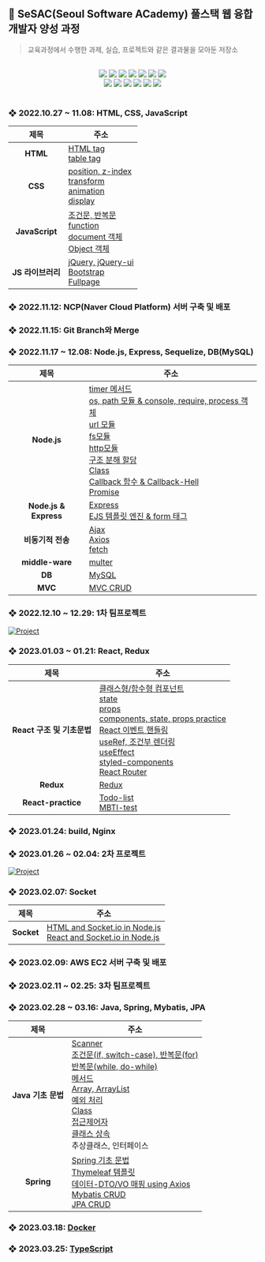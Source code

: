 ## 🌱 SeSAC(Seoul Software ACademy) 풀스택 웹 융합 개발자 양성 과정
> 교육과정에서 수행한 과제, 실습, 프로젝트와 같은 결과물을 모아둔 저장소
<br>

<div align="center">
<img src="https://img.shields.io/badge/Node.js-339933?style=flat-square&logo=Node.js&logoColor=white"/> 
<img src="https://img.shields.io/badge/Express-000000?style=flat-square&logo=Express&logoColor=white"/>
<img src="https://img.shields.io/badge/Sequelize-52B0E7?style=flat-square&logo=Sequelize&logoColor=white"/>
<img src="https://img.shields.io/badge/Spring-6DB33F?style=flat-square&logo=Spring&logoColor=white"/>  
<img src="https://img.shields.io/badge/MySQL-4479A1?style=flat-square&logo=MySQL&logoColor=white"/>
<img src="https://img.shields.io/badge/NCP-03C75A?style=flat-square&logo=Naver&logoColor=white"/> 
<img src="https://img.shields.io/badge/AWS-FF9900?style=flat-square&logo=Amazon EC2&logoColor=white"/>
<br>
<img src="https://img.shields.io/badge/HTML5-E34F26?style=flat-square&logo=HTML5&logoColor=white"/>
<img src="https://img.shields.io/badge/CSS3-1572B6?style=flat-square&logo=CSS3&logoColor=white"/>
<img src="https://img.shields.io/badge/jQuery-0769AD?style=flat-square&logo=jQuery&logoColor=white"/>
<img src="https://img.shields.io/badge/JavaScript-F7DF1E?style=flat-square&logo=JavaScript&logoColor=black"/> 
<img src="https://img.shields.io/badge/React-61DAFB?style=flat-square&logo=React&logoColor=black"/>
<img src="https://img.shields.io/badge/Redux-764ABC?style=flat-square&logo=Redux&logoColor=white"/>
</div>

<br>

### ❖ 2022.10.27 ~ 11.08: HTML, CSS, JavaScript

|제목|주소|
|:---:|---|
|**HTML**|<a href="https://github.com/nanannannana/SeSAC_1YS_Web/blob/main/html/221027_html_%EC%8B%A4%EC%8A%B52.html">HTML tag</a> <br> <a href="https://github.com/nanannannana/SeSAC_1YS_Web/blob/main/html/221029_table%20%EC%8B%A4%EC%8A%B53.html">table tag</a>|
|**CSS**|<a href="https://github.com/nanannannana/SeSAC_1YS_Web/blob/main/html/221029_css_%EC%8B%A4%EC%8A%B51.html">position, z-index</a> <br> <a href="https://github.com/nanannannana/SeSAC_1YS_Web/blob/main/html/221029_css_%EC%8B%A4%EC%8A%B52.html">transform</a> <br> <a href="https://github.com/nanannannana/SeSAC_1YS_Web/blob/main/html/221101_css_animation_%EC%8B%A4%EC%8A%B52.html">animation</a> <br> <a href="https://github.com/nanannannana/SeSAC_1YS_Web/blob/main/html/221101_css_display.html">display</a>|
|**JavaScript**|<a href="https://github.com/nanannannana/SeSAC_1YS_Web/blob/main/html/221101_js_%EC%A1%B0%EA%B1%B4%EB%AC%B8%2C%EB%B0%98%EB%B3%B5%EB%AC%B8.html">조건문, 반복문</a> <br> <a href="https://github.com/nanannannana/SeSAC_1YS_Web/blob/main/html/221101_js_%EC%8B%A4%EC%8A%B51.html">function</a> <br> <a href="https://github.com/nanannannana/SeSAC_1YS_Web/blob/main/html/221103_js_document_%EC%8B%A4%EC%8A%B52.html">document 객체</a> <br> <a href="https://github.com/nanannannana/SeSAC_1YS_Web/blob/main/html/221103_object.html">Object 객체</a>|
|**JS 라이브러리**|<a href="https://github.com/nanannannana/SeSAC_1YS_Web/blob/main/html/221105_JQuery_%EC%8B%A4%EC%8A%B52.html">jQuery, jQuery-ui</a> <br> <a href="https://github.com/nanannannana/SeSAC_1YS_Web/blob/main/html/221105_bootstrap_%EC%8B%A4%EC%8A%B52.html">Bootstrap</a> <br> <a href="https://github.com/nanannannana/SeSAC_1YS_Web/blob/main/html/221111_fullpage%EC%97%B0%EC%8A%B53.html">Fullpage</a>|

### ❖ 2022.11.12: NCP(Naver Cloud Platform) 서버 구축 및 배포

### ❖ 2022.11.15: Git Branch와 Merge

### ❖ 2022.11.17 ~ 12.08: Node.js, Express, Sequelize, DB(MySQL)
|제목|주소|
|:---:|---|
|**Node.js**|<a href="https://github.com/nanannannana/SeSAC_1YS_Web/blob/main/nodejs/221117/02_module_obj2(timer).js">timer 메서드</a> <br> <a href="https://github.com/nanannannana/SeSAC_1YS_Web/blob/main/nodejs/221117/02_module_obj3.js">os, path 모듈 & console, require, process 객체 <br> <a href="https://github.com/nanannannana/SeSAC_1YS_Web/blob/main/nodejs/221117/02_module_url_%EC%8B%A4%EC%8A%B5.js">url 모듈</a> <br> <a href="https://github.com/nanannannana/SeSAC_1YS_Web/blob/main/nodejs/221119/03_fs_module%EC%8B%A4%EC%8A%B5.js">fs모듈</a> <br> <a href="https://github.com/nanannannana/SeSAC_1YS_Web/blob/main/nodejs/221119/04_https%EC%8B%A4%EC%8A%B5.js">http모듈</a> <br> <a href="https://github.com/nanannannana/SeSAC_1YS_Web/blob/main/nodejs/221117/03_assign.js">구조 분해 할당</a> <br> <a href="https://github.com/nanannannana/SeSAC_1YS_Web/blob/main/nodejs/221117/04_class.js">Class</a> <br> <a href="https://github.com/nanannannana/SeSAC_1YS_Web/blob/main/nodejs/221117/05_callbackhell%EC%8B%A4%EC%8A%B52.js">Callback 함수 & Callback-Hell</a> <br> <a href="https://github.com/nanannannana/SeSAC_1YS_Web/blob/main/nodejs/221119/02_promise%EC%8B%A4%EC%8A%B52.js">Promise</a>|
|**Node.js & Express**|<a href="https://github.com/nanannannana/SeSAC_1YS_Web/blob/main/nodejs/221122_express/1124_index.js">Express</a> <br> <a href="https://github.com/nanannannana/SeSAC_1YS_Web/blob/main/nodejs/221122_express/views/form.ejs">EJS 템플릿 엔진 & form 태그</a>|
|**비동기적 전송**|<a href="https://github.com/nanannannana/SeSAC_1YS_Web/blob/main/nodejs/221124_axios/views/ajax%EC%8B%A4%EC%8A%B52.ejs">Ajax</a> <br> <a href="https://github.com/nanannannana/SeSAC_1YS_Web/blob/main/nodejs/221124_axios/views/axios%EC%8B%A4%EC%8A%B52.ejs">Axios</a> <br> <a href="https://github.com/nanannannana/SeSAC_1YS_Web/blob/main/nodejs/221124_axios/views/fetch%EC%8B%A4%EC%8A%B52.ejs">fetch</a>|
|**middle-ware**|<a href="https://github.com/nanannannana/SeSAC_1YS_Web/blob/main/nodejs/221126_file/index.js">multer</a>|
|**DB**|<a href="https://github.com/nanannannana/SeSAC_1YS_Web/blob/main/nodejs/221129_mysql/index.js">MySQL</a>|
|**MVC**|<a href="https://github.com/nanannannana/SeSAC_1YS_Web/tree/main/nodejs/221203_MVC_prac">MVC CRUD</a>|

### ❖ 2022.12.10 ~ 12.29: 1차 팀프로젝트
[![Project](https://github-readme-stats.vercel.app/api/pin/?username=nanannannana&repo=SeSAC_Fridge)](https://github.com/nanannannana/SeSAC_Fridge)

### ❖ 2023.01.03 ~ 01.21: React, Redux
|제목|주소|
|:---:|---|
|**React 구조 및 기초문법**|<a href="https://github.com/nanannannana/SeSAC_1YS_Web/tree/main/reactjs/230103/src/components">클래스형/함수형 컴포넌트</a> <br> <a href="https://github.com/nanannannana/SeSAC_1YS_Web/tree/main/reactjs/230105/src/components">state</a> <br> <a href="https://github.com/nanannannana/SeSAC_1YS_Web/tree/main/reactjs/230107/src/components">props</a> <br> <a href="https://github.com/nanannannana/SeSAC_1YS_Web/tree/main/reactjs/230110/src/components">components, state, props practice</a> <br> <a href="https://github.com/nanannannana/SeSAC_1YS_Web/tree/main/reactjs/230111/src/components">React 이벤트 핸들링</a> <br> <a href="https://github.com/nanannannana/SeSAC_1YS_Web/tree/main/reactjs/230112/src/components">useRef, 조건부 렌더링</a> <br> <a href="https://github.com/nanannannana/SeSAC_1YS_Web/blob/main/reactjs/230117/src/components/UseEffectFetch.jsx">useEffect</a> <br> <a href="https://github.com/nanannannana/SeSAC_1YS_Web/blob/main/reactjs/230117/src/components/TestStyled.jsx">styled-components</a> <br> <a href="https://github.com/nanannannana/SeSAC_1YS_Web/blob/main/reactjs/230117/src/App.js">React Router</a>|
|**Redux**|<a href="https://github.com/nanannannana/SeSAC_1YS_Web/blob/main/reactjs/230119mbti/src/store/modules/mbti.js">Redux</a>|
|**React-practice**|<a href="https://github.com/nanannannana/SeSAC_1YS_Web/tree/main/reactjs/230119todo/src">Todo-list</a> <br> <a href="https://github.com/nanannannana/SeSAC_1YS_Web/tree/main/reactjs/230119mbti/src">MBTI-test</a>|

### ❖ 2023.01.24: build, Nginx

### ❖ 2023.01.26 ~ 02.04: 2차 프로젝트
[![Project](https://github-readme-stats.vercel.app/api/pin/?username=nanannannana&repo=windowToUNIVERSE)](https://github.com/nanannannana/windowToUNIVERSE)

### ❖ 2023.02.07: Socket
|제목|주소|
|:---:|---|
|**Socket**|<a href="https://github.com/nanannannana/SeSAC_1YS_Web/blob/main/nodejs/230209_Socket/index.js">HTML and Socket.io in Node.js</a> <br> <a href="https://github.com/nanannannana/SeSAC_1YS_Web/tree/main/reactjs/230209_socket">React and Socket.io in Node.js</a>

### ❖ 2023.02.09: AWS EC2 서버 구축 및 배포

### ❖ 2023.02.11 ~ 02.25: 3차 팀프로젝트

### ❖ 2023.02.28 ~ 03.16: Java, Spring, Mybatis, JPA
|제목|주소|
|:---:|---|
|**Java 기초 문법**|<a href="https://github.com/nanannannana/SeSAC_1YS_Web/blob/main/java/java_first_project/%EC%8A%A4%EC%BA%90%EB%84%88.java">Scanner</a> <br> <a href="https://github.com/nanannannana/SeSAC_1YS_Web/blob/main/java/java_first_project/%EC%A1%B0%EA%B1%B4%EB%AC%B8%EC%8B%A4%EC%8A%B5.java">조건문(if, switch-case), 반복문(for)</a> <br> <a href="https://github.com/nanannannana/SeSAC_1YS_Web/blob/main/java/java_first_project/%EC%A1%B0%EA%B1%B4%EB%AC%B8.java">반복문(while, do-while)</a> <br> <a href="https://github.com/nanannannana/SeSAC_1YS_Web/blob/main/java/java_first_project/%EB%A9%94%EC%84%9C%EB%93%9C%EC%8B%A4%EC%8A%B5.java">메서드</a> <br> <a href="https://github.com/nanannannana/SeSAC_1YS_Web/blob/main/java/java_first_project/Array%EC%8B%A4%EC%8A%B5.java">Array, ArrayList</a> <br> <a href="https://github.com/nanannannana/SeSAC_1YS_Web/blob/main/java/java_first_project/%EC%98%88%EC%99%B8%EC%B2%98%EB%A6%AC.java">예외 처리</a> <br> <a href="https://github.com/nanannannana/SeSAC_1YS_Web/blob/main/java/java_first_project/%ED%81%B4%EB%9E%98%EC%8A%A4.java">Class</a> <br> <a href="https://github.com/nanannannana/SeSAC_1YS_Web/blob/main/java/java_first_project/%EC%A0%91%EA%B7%BC%EC%A0%9C%EC%96%B4%EC%9E%90.java">접근제어자</a> <br> <a href="https://github.com/nanannannana/SeSAC_1YS_Web/tree/main/java/java_0304">클래스 상속</a> <br> <span>추상클래스, 인터페이스</span>|
|**Spring**|<a href="https://github.com/nanannannana/SeSAC_1YS_Web/blob/main/spring/sesac.spring/src/main/java/sesac/sesac/spring/controller/HelloController.java">Spring 기초 문법</a> <br> <a href="https://github.com/nanannannana/SeSAC_1YS_Web/blob/main/spring/sesac.spring/src/main/resources/templates/practice2.html">Thymeleaf 템플릿</a> <br> <a href="https://github.com/nanannannana/SeSAC_1YS_Web/blob/main/spring/springAPI/src/main/java/sesac/springAPI/Controller/MainController.java">데이터-DTO/VO 매핑 using Axios</a> <br> <a href="https://github.com/nanannannana/Practice/tree/main/spring/apiPractice/src/main/java/sesac/apiPractice">Mybatis CRUD</a> <br> <a href="https://github.com/nanannannana/Practice/tree/main/spring/Jpa/src/main/java/sesac/Jpa">JPA CRUD</a>|

### ❖ 2023.03.18: <a href="https://github.com/nanannannana/SeSAC_1YS_Web/blob/main/docker/230318_nginx/Dockerfile">Docker</a>

### ❖ 2023.03.25: <a href="https://github.com/nanannannana/SeSAC_1YS_Web/blob/main/typescript/migration/src/component/CreateDiary.tsx">TypeScript</a>
